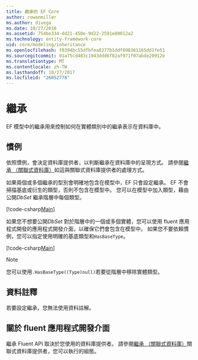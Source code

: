 ```yaml
---
title: 繼承的 EF Core
author: rowanmiller
ms.author: divega
ms.date: 10/27/2016
ms.assetid: 754be334-dd21-450e-9d22-2591e80012a2
ms.technology: entity-framework-core
uid: core/modeling/inheritance
ms.openlocfilehash: f0394bc55dfbfea8277b1ddf898361165dd1fe51
ms.sourcegitcommit: 01a75cd483c1943ddd6f82af971f07abde20912e
ms.translationtype: MT
ms.contentlocale: zh-TW
ms.lasthandoff: 10/27/2017
ms.locfileid: "26052778"
---
```

# <a name="inheritance"></a>繼承

EF 模型中的繼承用來控制如何在實體類別中的繼承表示在資料庫中。

## <a name="conventions"></a>慣例

依照慣例，會決定資料庫提供者，以判斷繼承在資料庫中的呈現方式。 請參閱[繼承 （關聯式資料庫）](relational/inheritance.md)如這與關聯式資料庫提供者的處理方式。

如果兩個或多個繼承的型別會明確地包含在模型中，EF 只會設定繼承。 EF 不會掃描基底或衍生的類型，否則不包含在模型中。 您可以在模型中加入類型，藉由公開*DbSet<TEntity>* 繼承階層中每個類型。

[!code-csharp[Main](../../../samples/core/Modeling/Conventions/Samples/InheritanceDbSets.cs?highlight=3-4&name=Model)]

如果您不想要公開*DbSet<TEntity>* 對於階層中的一個或多個實體，您可以使用 fluent 應用程式開發的應用程式開發介面，以確保它們會包含在模型中。
如果您不要依賴慣例，您可以指定使用明確的基底類型和`HasBaseType`。

[!code-csharp[Main](../../../samples/core/Modeling/Conventions/Samples/InheritanceModelBuilder.cs?highlight=7&name=Context)]

> [!NOTE]
> 您可以使用`.HasBaseType((Type)null)`若要從階層中移除實體類型。

## <a name="data-annotations"></a>資料註釋

若要設定繼承，您無法使用資料註解。

## <a name="fluent-api"></a>關於 fluent 應用程式開發介面

繼承 Fluent API 取決於您使用的資料庫提供者。 請參閱[繼承 （關聯式資料庫）](relational/inheritance.md)關聯式資料庫提供者，您可以執行的組態。
